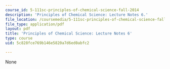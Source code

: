 ```yaml
---
course_id: 5-111sc-principles-of-chemical-science-fall-2014
description: 'Principles of Chemical Science: Lecture Notes 6.'
file_location: /coursemedia/5-111sc-principles-of-chemical-science-fall-2014/5c828fce769b146e5820a7d6ed0abfc2_MIT5_111F14_Lec6.pdf
file_type: application/pdf
layout: pdf
title: 'Principles of Chemical Science: Lecture Notes 6'
type: course
uid: 5c828fce769b146e5820a7d6ed0abfc2

---
```

None